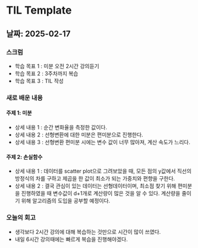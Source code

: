 # TIL Template

## 날짜: 2025-02-17

### 스크럼
- 학습 목표 1 : 미분 오전 2시간 강의듣기
- 학습 목표 2 : 3주차까지 복습
- 학습 목표 3 : TIL 작성

### 새로 배운 내용
#### 주제 1: 미분
- 상세 내용 1 : 순간 변화율을 측정한 값이다.
- 상세 내용 2 : 선형변환에 대한 미분은 편미분으로 진행한다.
- 상세 내용 3 : 선형변환 편미분 시에는 변수 값이 너무 많아져, 계산 속도가 느리다.

#### 주제 2: 손실함수
- 상세 내용 1 : 데이터를 scatter plot으로 그려보았을 때, 모든 점의 y값에서 직선의 방정식의 차를 구하고 제곱을 한 값이 최소가 되는 가중치와 편향을 구한다.
- 상세 내용 2 : 결국 관심이 있는 데이터는 선형데이터이며, 최소점 찾기 위해 편미분을 진행하였을 때 변수값이 d+1개로 계산량이 많은 것을 알 수 있다.
            계산량을 줄이기 위해 알고리즘의 도입을 공부할 예정이다.

### 오늘의 회고
- 생각보다 2시간 강의에 대해 복습하는 것만으로 시간이 많이 쓰였다.
- 내일 6시간 강의때에는 빠르게 복습을 진행해야겠다.

